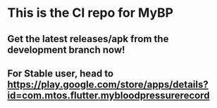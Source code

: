 # This is the CI repo for MyBP 
## Get the latest releases/apk from the development branch now!
## For Stable user, head to https://play.google.com/store/apps/details?id=com.mtos.flutter.mybloodpressurerecord
